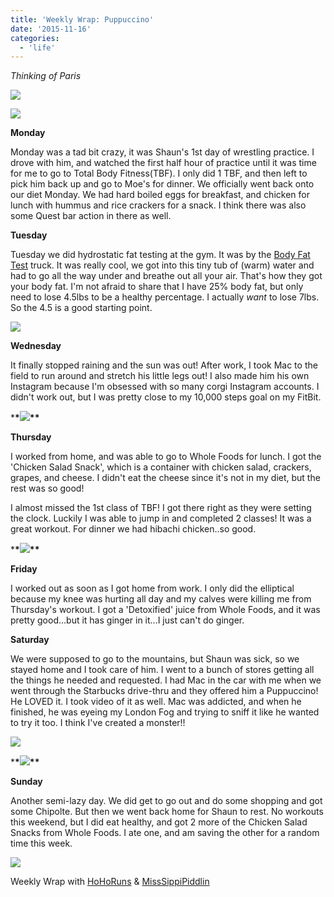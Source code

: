 ```yaml
---
title: 'Weekly Wrap: Puppuccino'
date: '2015-11-16'
categories:
  - 'life'
---
```


_Thinking of Paris_



![](images/tumblr_nxwu1ty2Gb1qzasfoo3_1280.jpg)

[![](images/WeeklyWrap.jpg)](https://3.bp.blogspot.com/-nvrsswp-b3w/V1XXdQo0PRI/AAAAAAABXPM/Ku__EW6Powso_FrM-9Z7owC7ynL0g5Q6wCKgB/s1600/WeeklyWrap.jpg)

**Monday**

Monday was a tad bit crazy, it was Shaun's 1st day of wrestling practice. I drove with him, and watched the first half hour of practice until it was time for me to go to Total Body Fitness(TBF). I only did 1 TBF, and then left to pick him back up and go to Moe's for dinner. We officially went back onto our diet Monday. We had hard boiled eggs for breakfast, and chicken for lunch with hummus and rice crackers for a snack. I think there was also some Quest bar action in there as well.

**Tuesday**

Tuesday we did hydrostatic fat testing at the gym. It was by the [Body Fat Test](http://www.bodyfattest.com/) truck. It was really cool, we got into this tiny tub of (warm) water and had to go all the way under and breathe out all your air. That's how they got your body fat. I'm not afraid to share that I have 25% body fat, but only need to lose 4.5lbs to be a healthy percentage. I actually *want* to lose 7lbs. So the 4.5 is a good starting point.

[![](images/November%2B10%252C%2B2015%2Bat%2B1044PM%2BHydrostatic%2BTesting...%2BGot%2Bsome%2Binsight%2Binto%2Bbody%2Bfat%2Band%2Bnutrition%2B%2523hydrostatic%2B%2523hydrostaticweighing%2B%2523bodyfattest%2B%2523cmma%2B%2523fitness%2B%2523fitlife.jpg)](http://1.bp.blogspot.com/-UfLnqq30BXw/VkUehKIbjAI/AAAAAAAA61Y/a0ir4ACjDPA/s1600/November%2B10%252C%2B2015%2Bat%2B1044PM%2BHydrostatic%2BTesting...%2BGot%2Bsome%2Binsight%2Binto%2Bbody%2Bfat%2Band%2Bnutrition%2B%2523hydrostatic%2B%2523hydrostaticweighing%2B%2523bodyfattest%2B%2523cmma%2B%2523fitness%2B%2523fitlife.jpg)

**Wednesday**

It finally stopped raining and the sun was out! After work, I took Mac to the field to run around and stretch his little legs out! I also made him his own Instagram because I'm obsessed with so many corgi Instagram accounts. I didn't work out, but I was pretty close to my 10,000 steps goal on my FitBit.

\***\*![](images/tumblr_nxwu1ty2Gb1qzasfoo4_1280.jpg)\*\***



**Thursday**

I worked from home, and was able to go to Whole Foods for lunch. I got the 'Chicken Salad Snack', which is a container with chicken salad, crackers, grapes, and cheese. I didn't eat the cheese since it's not in my diet, but the rest was so good!

I almost missed the 1st class of TBF! I got there right as they were setting the clock. Luckily I was able to jump in and completed 2 classes! It was a great workout. For dinner we had hibachi chicken..so good.

\***\*![](images/tumblr_nxwu1ty2Gb1qzasfoo5_1280.jpg)\*\***



**Friday**

I worked out as soon as I got home from work. I only did the elliptical because my knee was hurting all day and my calves were killing me from Thursday's workout. I got a 'Detoxified' juice from Whole Foods, and it was pretty good...but it has ginger in it...I just can't do ginger.

**Saturday**

We were supposed to go to the mountains, but Shaun was sick, so we stayed home and I took care of him. I went to a bunch of stores getting all the things he needed and requested. I had Mac in the car with me when we went through the Starbucks drive-thru and they offered him a Puppuccino! He LOVED it. I took video of it as well. Mac was addicted, and when he finished, he was eyeing my London Fog and trying to sniff it like he wanted to try it too. I think I've created a monster!!

![](images/tumblr_nxwu1ty2Gb1qzasfoo1_1280.jpg)



\***\*![](images/tumblr_nxwu1ty2Gb1qzasfoo2_1280.jpg)\*\***



**Sunday**

Another semi-lazy day. We did get to go out and do some shopping and got some Chipolte. But then we went back home for Shaun to rest. No workouts this weekend, but I did eat healthy, and got 2 more of the Chicken Salad Snacks from Whole Foods. I ate one, and am saving the other for a random time this week.



[![](images/WeeklyWrap-300x300.jpg)](http://www.misssippipiddlin.com/)

Weekly Wrap with [HoHoRuns](http://hohoruns.blogspot.com/) & [MissSippiPiddlin](http://www.misssippipiddlin.com/)
